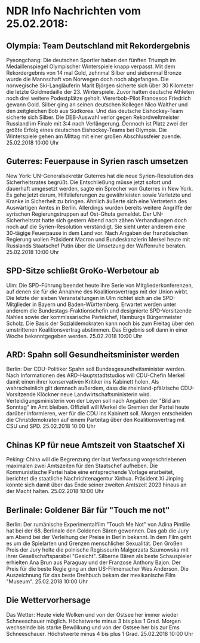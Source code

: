 # NDR Info Nachrichten vom 25.02.2018:


## Olympia: Team Deutschland  mit Rekordergebnis
Pyeongchang: Die deutschen Sportler haben den fünften Triumph im Medaillenspiegel Olympischer Winterspiele knapp verpasst. Mit dem Rekordergebnis von 14 mal Gold, zehnmal Silber und siebenmal Bronze wurde die Mannschaft von Norwegen doch noch abgefangen. Die norwegische Ski-Langläuferin Marit Björgen sicherte sich über 30 Kilometer die letzte Goldmedaille der 23. Winterspiele. Zuvor hatten deutsche Athleten noch drei weitere Podestplätze geholt. Viererbob-Pilot Francesco Friedrich gewann Gold. Silber ging an seinen deutschen Kollegen Nico Walther und den zeitgleichen Bob aus Südkorea. Und das deutsche Eishockey-Team sicherte sich Silber. Die DEB-Auswahl verlor gegen Rekordweltmeister Russland im Finale mit 3:4 nach Verlängerung. Dennoch ist Platz zwei der größte Erfolg eines deutschen Eishockey-Teams bei Olympia. Die Winterspiele gehen am Mittag mit einer großen Abschlussfeier zuende. 25.02.2018 10:00 Uhr 

## Guterres: Feuerpause in Syrien rasch umsetzen
New York:    UN-Generalsekretär Guterres hat die neue Syrien-Resolution des Sicherheitsrates begrüßt. Die Entschließung müsse jetzt sofort und dauerhaft umgesetzt werden, sagte ein Sprecher von Guterres in New York. Es gehe jetzt darum, Hilfslieferungen zu gewährleisten sowie Verletzte und Kranke in Sicherheit zu bringen. Ähnlich äußerte sich eine Vertreterin des Auswärtigen Amtes in Berlin. Allerdings wurden bereits weitere Angriffe der syrischen Regierungstruppen auf Ost-Ghuta gemeldet. Der UN-Sicherheitsrat hatte sich gestern Abend nach zähen Verhandlungen doch noch auf die Syrien-Resolution verständigt. Sie sieht unter anderem eine 30-tägige Feuerpause in dem Land vor. Nach Angaben der französischen Regierung wollen Präsident Macron und Bundeskanzlerin Merkel heute mit Russlands Staatschef Putin über die Umsetzung der Waffenruhe beraten. 25.02.2018 10:00 Uhr 

## SPD-Sitze schließt GroKo-Werbetour ab
Ulm: Die SPD-Führung beendet heute ihre Serie von Mitgliederkonferenzen, auf denen sie für die Annahme des Koalitionsvertrags mit der Union wirbt. Die letzte der sieben Veranstaltungen in Ulm richtet sich an die SPD-Mitglieder in Bayern und Baden-Württemberg. Erwartet werden unter anderem die Bundestags-Fraktionschefin und designierte SPD-Vorsitzende Nahles sowie der kommissarische Parteichef, Hamburgs Bürgermeister Scholz. Die Basis der Sozialdemokraten kann noch bis zum Freitag über den umstrittenen Koalitionsvertrag abstimmen. Das Ergebnis soll dann in einer Woche bekanntgegeben werden. 25.02.2018 10:00 Uhr 

## ARD: Spahn soll Gesundheitsminister werden
Berlin: Der CDU-Politiker Spahn soll Bundesgesundheitsminister werden. Nach Informationen des ARD-Hauptstadtstudios will CDU-Chefin Merkel damit einen ihrer konservativen Kritiker ins Kabinett holen. Als wahrscheinlich gilt demnach außerdem, dass die rheinland-pfälzische CDU-Vorsitzende  Klöckner neue Landwirtschaftsministerin wird. Verteidigungsministerin von der Leyen soll nach Angaben der "Bild am Sonntag" im Amt bleiben. Offiziell will Merkel die Gremien der Partei heute darüber informieren, wer für die CDU ins Kabinett soll. Morgen entscheiden die Christdemokraten auf einem Parteitag über den Koalitionsvertrag mit CSU und SPD. 25.02.2018 10:00 Uhr 

## Chinas KP für neue Amtszeit von Staatschef Xi
Peking:    China will die Begrenzung der laut Verfassung vorgeschriebenen maximalen zwei Amtszeiten für den Staatschef aufheben. Die Kommunistische Partei habe eine entsprechende Vorlage erarbeitet, berichtet die staatliche Nachrichtenagentur Xinhua. Präsident Xi Jinping könnte sich damit über das Ende seiner zweiten Amtszeit 2023 hinaus an der Macht halten. 25.02.2018 10:00 Uhr 

## Berlinale: Goldener Bär für "Touch me not"
Berlin: Der rumänische Experimentalfilm "Touch Me Not" von Adina Pintilie hat bei der 68. Berlinale den Goldenen Bären gewonnen. Das gab die Jury am Abend bei der Verleihung der Preise in Berlin bekannt. In dem Film geht es um die Spielarten und Grenzen menschlicher Sexualität. Den Großen Preis der Jury holte die polnische Regisseurin Malgorzata Szumowska mit ihrer Gesellschaftsparabel "Gesicht". Silberne Bären als beste Schauspieler erhielten Ana Brun aus Paraguay und der Franzose Anthony Bajon. Der Preis für die beste Regie ging an den US-Filmemacher Wes Anderson. Die Auszeichnung für das beste Drehbuch bekam der mexikanische Film "Museum". 25.02.2018 10:00 Uhr 

## Die Wettervorhersage
Das Wetter: Heute viele Wolken und von der Ostsee her immer wieder Schneeschauer möglich. Höchstwerte minus 3 bis plus 1 Grad. Morgen wechselnde bis starke Bewölkung und von der Ostsee her bis zur Ems Schneeschauer. Höchstwerte minus 4 bis plus 1 Grad. 25.02.2018 10:00 Uhr 
